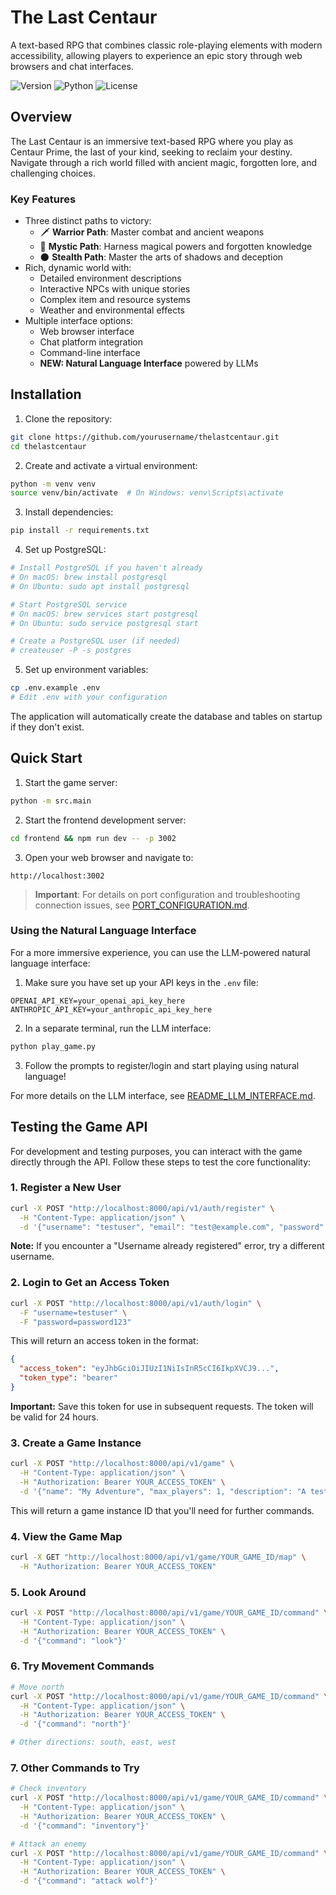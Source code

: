 # The Last Centaur

A text-based RPG that combines classic role-playing elements with modern accessibility, allowing players to experience an epic story through web browsers and chat interfaces.

![Version](https://img.shields.io/badge/version-0.1.0-blue)
![Python](https://img.shields.io/badge/python-3.8%2B-blue)
![License](https://img.shields.io/badge/license-MIT-green)

## Overview

The Last Centaur is an immersive text-based RPG where you play as Centaur Prime, the last of your kind, seeking to reclaim your destiny. Navigate through a rich world filled with ancient magic, forgotten lore, and challenging choices.

### Key Features

- Three distinct paths to victory:
  - 🗡️ **Warrior Path**: Master combat and ancient weapons
  - 🔮 **Mystic Path**: Harness magical powers and forgotten knowledge
  - 🌑 **Stealth Path**: Master the arts of shadows and deception
- Rich, dynamic world with:
  - Detailed environment descriptions
  - Interactive NPCs with unique stories
  - Complex item and resource systems
  - Weather and environmental effects
- Multiple interface options:
  - Web browser interface
  - Chat platform integration
  - Command-line interface
  - **NEW: Natural Language Interface** powered by LLMs

## Installation

1. Clone the repository:

```bash
git clone https://github.com/yourusername/thelastcentaur.git
cd thelastcentaur
```

2. Create and activate a virtual environment:

```bash
python -m venv venv
source venv/bin/activate  # On Windows: venv\Scripts\activate
```

3. Install dependencies:

```bash
pip install -r requirements.txt
```

4. Set up PostgreSQL:

```bash
# Install PostgreSQL if you haven't already
# On macOS: brew install postgresql
# On Ubuntu: sudo apt install postgresql

# Start PostgreSQL service
# On macOS: brew services start postgresql
# On Ubuntu: sudo service postgresql start

# Create a PostgreSQL user (if needed)
# createuser -P -s postgres
```

5. Set up environment variables:

```bash
cp .env.example .env
# Edit .env with your configuration
```

The application will automatically create the database and tables on startup if they don't exist.

## Quick Start

1. Start the game server:

```bash
python -m src.main
```

2. Start the frontend development server:

```bash
cd frontend && npm run dev -- -p 3002
```

3. Open your web browser and navigate to:

```
http://localhost:3002
```

> **Important**: For details on port configuration and troubleshooting connection issues, see [PORT_CONFIGURATION.md](PORT_CONFIGURATION.md).

### Using the Natural Language Interface

For a more immersive experience, you can use the LLM-powered natural language interface:

1. Make sure you have set up your API keys in the `.env` file:

```
OPENAI_API_KEY=your_openai_api_key_here
ANTHROPIC_API_KEY=your_anthropic_api_key_here
```

2. In a separate terminal, run the LLM interface:

```bash
python play_game.py
```

3. Follow the prompts to register/login and start playing using natural language!

For more details on the LLM interface, see [README_LLM_INTERFACE.md](README_LLM_INTERFACE.md).

## Testing the Game API

For development and testing purposes, you can interact with the game directly through the API. Follow these steps to test the core functionality:

### 1. Register a New User

```bash
curl -X POST "http://localhost:8000/api/v1/auth/register" \
  -H "Content-Type: application/json" \
  -d '{"username": "testuser", "email": "test@example.com", "password": "password123"}'
```

**Note:** If you encounter a "Username already registered" error, try a different username.

### 2. Login to Get an Access Token

```bash
curl -X POST "http://localhost:8000/api/v1/auth/login" \
  -F "username=testuser" \
  -F "password=password123"
```

This will return an access token in the format:

```json
{
  "access_token": "eyJhbGciOiJIUzI1NiIsInR5cCI6IkpXVCJ9...",
  "token_type": "bearer"
}
```

**Important:** Save this token for use in subsequent requests. The token will be valid for 24 hours.

### 3. Create a Game Instance

```bash
curl -X POST "http://localhost:8000/api/v1/game" \
  -H "Content-Type: application/json" \
  -H "Authorization: Bearer YOUR_ACCESS_TOKEN" \
  -d '{"name": "My Adventure", "max_players": 1, "description": "A test game instance"}'
```

This will return a game instance ID that you'll need for further commands.

### 4. View the Game Map

```bash
curl -X GET "http://localhost:8000/api/v1/game/YOUR_GAME_ID/map" \
  -H "Authorization: Bearer YOUR_ACCESS_TOKEN"
```

### 5. Look Around

```bash
curl -X POST "http://localhost:8000/api/v1/game/YOUR_GAME_ID/command" \
  -H "Content-Type: application/json" \
  -H "Authorization: Bearer YOUR_ACCESS_TOKEN" \
  -d '{"command": "look"}'
```

### 6. Try Movement Commands

```bash
# Move north
curl -X POST "http://localhost:8000/api/v1/game/YOUR_GAME_ID/command" \
  -H "Content-Type: application/json" \
  -H "Authorization: Bearer YOUR_ACCESS_TOKEN" \
  -d '{"command": "north"}'

# Other directions: south, east, west
```

### 7. Other Commands to Try

```bash
# Check inventory
curl -X POST "http://localhost:8000/api/v1/game/YOUR_GAME_ID/command" \
  -H "Content-Type: application/json" \
  -H "Authorization: Bearer YOUR_ACCESS_TOKEN" \
  -d '{"command": "inventory"}'

# Attack an enemy
curl -X POST "http://localhost:8000/api/v1/game/YOUR_GAME_ID/command" \
  -H "Content-Type: application/json" \
  -H "Authorization: Bearer YOUR_ACCESS_TOKEN" \
  -d '{"command": "attack wolf"}'
```
